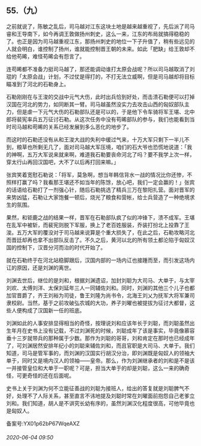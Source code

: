 ## 55.（九）
之前就说了，陈敏之乱后，司马越对江东这块土地是越来越重视了，先后派了司马睿和王导南下，如今再调王敦做扬州刺史，这么一来，江东的布局就搞得稳稳的了。也正是因为司马越重视江东，那扬州刺史的地位一下子升值了，稍有些远见的人就会明白，谁控制了扬州，谁就能控制晋王朝的未来。如此「肥缺」给王敦却不给他苟晞，难怪苟晞会有怨言了。



连苟晞都不准备力挺司马越了，那还能调动谁打太原会战呢？所以司马越取消了刘琨的「太原会战」计划，不过仗是得打的，不打无法立威啊，但是司马越却将目标瞄准到了河北的石勒身上。



石勒刚刚在与王浚的交战中元气大伤，此时出兵恰到好处，而击溃石勒便可以打掉汉国在河北的势力，如同断其一臂。司马越虽然没实力去攻击山西的匈奴部队主力，但是虐一下元气大伤的石勒部队还是可以的，于是他下令车骑将军王堪、北中郎将裴宪率兵五万征讨石勒。从这次任务中没有苟晞部队的参与，我们也能看到当时司马越和苟晞的关系已经发展到多么恶化的地步了。



而这时的石勒还没有从和王浚大战的失利中缓过气来，十万大军只剩下一半儿不到，粮草也所剩无几了，面对司马越大军压境，咱们的石大爷也恐慌地说道：「我的神啊，五万大军说来就来啊，难道我石勒要丧命河北了吗？要不我学上次一样，穿太行山再回汉国吧，大不了以后再打回来嘛。」



张宾笑着宽慰石勒说：「将军，莫急啊，想当年韩信背水一战的情况比你还惨，不照样打赢了吗？我看那王堪还不如当年的陈馀，放心吧，我们一定会赢的！」张宾的话语给石勒打了一剂强心针，随后石勒挑选了精兵三万在黎阳扎营。面对晋军的来势凶猛，石勒让大家饱餐一顿后，烧光了粮食和营帐，给士兵营造了一种绝境求生的氛围。



果然，和钜鹿之战的结果一样，晋军在石勒部队疯了似的冲锋下，溃不成军。王堪在乱军中被斩，而裴宪则脱下军服，换上了老百姓服装，乔装打扮北上投靠了王浚。五万大军的覆没对于司马越来说算是个重大损失了，在此之后，石勒攻略河北而晋廷却再也拿不出部队反击了。不久之后，黄河以北的所有领土都沦陷于匈奴汉国的控制下，汉晋分河而治的时代开始了。



就在石勒终于在河北站稳脚跟后，汉国内部的一场内讧也接踵而至，而引发这场内讧的原因，还是刘渊的离世。



刘渊去世后，继位的是刘和，根据刘渊遗诏，加封刘聪为大司马、大单于，与太宰刘欢、太傅刘洋、太保刘延年三人一同辅佐刘和。同时，刘渊的其他三个儿子也都加官晋爵了，齐王刘裕为司徒，鲁王刘隆为尚书令，北海王刘乂为抚军大将军兼司隶校尉。当然，基于之前攻破弘农城的大功，养子刘曜也被提拔为征讨大都督，这些人便构成了汉国新一任的班底。



刘渊如此的人事安排显得相当的奇怪，按理说刘和应该年长于刘聪，而刘聪虽然出生年月在史书上没有记载，不过刘渊死的时候，刘聪成年了该是事实，毕竟像慕容垂十三岁就带兵的那种属于少数。那作为刘聪的哥哥，刘和肯定在那时也已经成年了，可刘渊居然安排年纪小的刘聪来辅佐刘和，而且官职是大司马、大单于。我们知道，司马是管军事的，而刘渊的汉国实行胡汉分治，即刘渊既是匈奴人的领袖大单于，同时又是境内汉人的领袖——皇帝。那么，作为刘渊继承者的刘和是不是该一并接管皇位和大单于一职呢？可是，担当大单于的却是刘聪，这么一来的确奇怪，可更奇怪的还在后面呢。



史书上关于刘渊为何不立能征善战的刘聪为接班人，给出的答复就是刘聪脾气不好，处理不了人际关系，甚至直言不讳地提及刘聪时常在刘曜面前抱怨自己老爹立刘和。我们知道，胡人是不讲究长幼有序的，虽然刘渊汉化程度很高，可他毕竟也是匈奴人。



备案号:YX01p62bP67WqeAXZ


###### 2020-06-04 09:50
